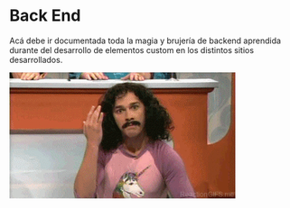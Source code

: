 # Back End

Acá debe ir documentada toda la magia y brujería de backend aprendida  durante del desarrollo de elementos custom en los distintos sitios desarrollados.

![](magic.gif)

